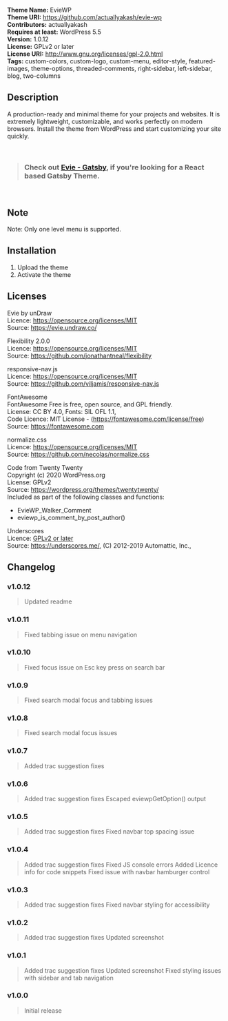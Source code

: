 **Theme Name:** EvieWP  
**Theme URI:** https://github.com/actuallyakash/evie-wp  
**Contributors:** actuallyakash  
**Requires at least:** WordPress 5.5  
**Version:** 1.0.12  
**License:** GPLv2 or later  
**License URI:** http://www.gnu.org/licenses/gpl-2.0.html  
**Tags:** custom-colors, custom-logo, custom-menu, editor-style, featured-images, theme-options, threaded-comments, right-sidebar, left-sidebar, blog, two-columns  

## Description

A production-ready and minimal theme for your projects and websites. It is extremely lightweight, customizable, and works perfectly on modern browsers. Install the theme from WordPress and start customizing your site quickly.

<br>

> ### Check out [Evie - Gatsby](https://github.com/actuallyakash/evie-gatsby), if you're looking for a **React based Gatsby Theme**.

<br>

## Note
Note: Only one level menu is supported.

## Installation

1. Upload the theme
2. Activate the theme

## Licenses

Evie by unDraw  
Licence: https://opensource.org/licenses/MIT  
Source: https://evie.undraw.co/  

Flexibility 2.0.0  
Licence: https://opensource.org/licenses/MIT  
Source: https://github.com/jonathantneal/flexibility  

responsive-nav.js  
Licence: https://opensource.org/licenses/MIT  
Source: https://github.com/viljamis/responsive-nav.js  

FontAwesome  
FontAwesome Free is free, open source, and GPL friendly.  
License: CC BY 4.0, Fonts: SIL OFL 1.1,  
Code Licence: MIT License - (https://fontawesome.com/license/free)  
Source: https://fontawesome.com  

normalize.css  
Licence: https://opensource.org/licenses/MIT  
Source: https://github.com/necolas/normalize.css  

Code from Twenty Twenty  
Copyright (c) 2020 WordPress.org  
License: GPLv2  
Source: https://wordpress.org/themes/twentytwenty/  
Included as part of the following classes and functions:  
- EvieWP_Walker_Comment
- eviewp_is_comment_by_post_author()

Underscores  
Licence: [GPLv2 or later](https://www.gnu.org/licenses/gpl-2.0.html)  
Source: https://underscores.me/, (C) 2012-2019 Automattic, Inc.,

## Changelog  

### v1.0.12
> Updated readme

### v1.0.11
> Fixed tabbing issue on menu navigation

### v1.0.10
> Fixed focus issue on Esc key press on search bar

### v1.0.9
> Fixed search modal focus and tabbing issues

### v1.0.8
> Fixed search modal focus issues

### v1.0.7
> Added trac suggestion fixes

### v1.0.6
> Added trac suggestion fixes
> Escaped eviewpGetOption() output

### v1.0.5
> Added trac suggestion fixes
> Fixed navbar top spacing issue

### v1.0.4
> Added trac suggestion fixes
> Fixed JS console errors
> Added Licence info for code snippets
> Fixed issue with navbar hamburger control

### v1.0.3
> Added trac suggestion fixes
> Fixed navbar styling for accessibility  

### v1.0.2
> Added trac suggestion fixes
> Updated screenshot

### v1.0.1
> Added trac suggestion fixes
> Updated screenshot
> Fixed styling issues with sidebar and tab navigation 

### v1.0.0
> Initial release  